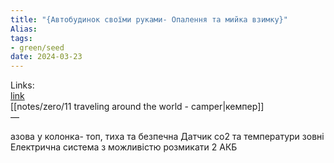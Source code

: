 ```yaml
---
title: "{Автобудинок своїми руками- Опалення та мийка взимку}"
Alias: 
tags:
- green/seed
date: 2024-03-23
---
```

Links:  
[link](https://youtu.be/JGKpK524Qr0?si=sXoHJlOYNxHIFSVU&t=1)  
[[notes/zero/11 traveling around the world - camper|кемпер]]  
—

азова у колонка- топ, тиха та безпечна Датчик со2 та температури зовні Електрична система з можливістю розмикати 2 АКБ